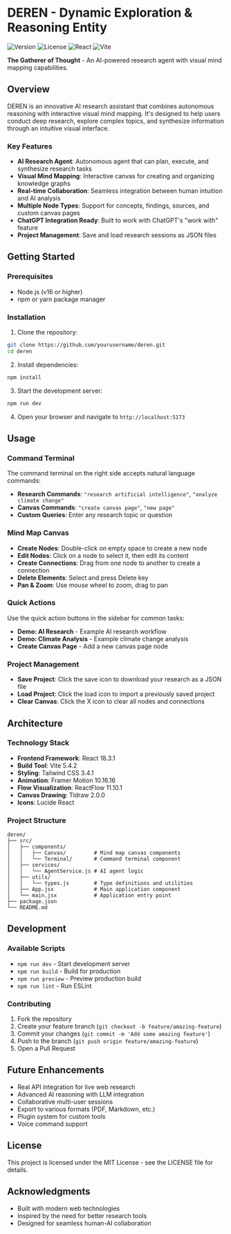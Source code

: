 # DEREN - Dynamic Exploration & Reasoning Entity

![Version](https://img.shields.io/badge/version-1.0.0-blue)
![License](https://img.shields.io/badge/license-MIT-green)
![React](https://img.shields.io/badge/React-18.3.1-61dafb)
![Vite](https://img.shields.io/badge/Vite-5.4.2-646cff)

**The Gatherer of Thought** - An AI-powered research agent with visual mind mapping capabilities.

## Overview

DEREN is an innovative AI research assistant that combines autonomous reasoning with interactive visual mind mapping. It's designed to help users conduct deep research, explore complex topics, and synthesize information through an intuitive visual interface.

### Key Features

- **AI Research Agent**: Autonomous agent that can plan, execute, and synthesize research tasks
- **Visual Mind Mapping**: Interactive canvas for creating and organizing knowledge graphs
- **Real-time Collaboration**: Seamless integration between human intuition and AI analysis
- **Multiple Node Types**: Support for concepts, findings, sources, and custom canvas pages
- **ChatGPT Integration Ready**: Built to work with ChatGPT's "work with" feature
- **Project Management**: Save and load research sessions as JSON files

## Getting Started

### Prerequisites

- Node.js (v16 or higher)
- npm or yarn package manager

### Installation

1. Clone the repository:
```bash
git clone https://github.com/yourusername/deren.git
cd deren
```

2. Install dependencies:
```bash
npm install
```

3. Start the development server:
```bash
npm run dev
```

4. Open your browser and navigate to `http://localhost:5173`

## Usage

### Command Terminal

The command terminal on the right side accepts natural language commands:

- **Research Commands**: `"research artificial intelligence"`, `"analyze climate change"`
- **Canvas Commands**: `"create canvas page"`, `"new page"`
- **Custom Queries**: Enter any research topic or question

### Mind Map Canvas

- **Create Nodes**: Double-click on empty space to create a new node
- **Edit Nodes**: Click on a node to select it, then edit its content
- **Create Connections**: Drag from one node to another to create a connection
- **Delete Elements**: Select and press Delete key
- **Pan & Zoom**: Use mouse wheel to zoom, drag to pan

### Quick Actions

Use the quick action buttons in the sidebar for common tasks:
- **Demo: AI Research** - Example AI research workflow
- **Demo: Climate Analysis** - Example climate change analysis
- **Create Canvas Page** - Add a new canvas page node

### Project Management

- **Save Project**: Click the save icon to download your research as a JSON file
- **Load Project**: Click the load icon to import a previously saved project
- **Clear Canvas**: Click the X icon to clear all nodes and connections

## Architecture

### Technology Stack

- **Frontend Framework**: React 18.3.1
- **Build Tool**: Vite 5.4.2
- **Styling**: Tailwind CSS 3.4.1
- **Animation**: Framer Motion 10.16.16
- **Flow Visualization**: ReactFlow 11.10.1
- **Canvas Drawing**: Tldraw 2.0.0
- **Icons**: Lucide React

### Project Structure

```
deren/
├── src/
│   ├── components/
│   │   ├── Canvas/         # Mind map canvas components
│   │   └── Terminal/       # Command terminal component
│   ├── services/
│   │   └── AgentService.js # AI agent logic
│   ├── utils/
│   │   └── types.js        # Type definitions and utilities
│   ├── App.jsx             # Main application component
│   └── main.jsx            # Application entry point
├── package.json
└── README.md
```

## Development

### Available Scripts

- `npm run dev` - Start development server
- `npm run build` - Build for production
- `npm run preview` - Preview production build
- `npm run lint` - Run ESLint

### Contributing

1. Fork the repository
2. Create your feature branch (`git checkout -b feature/amazing-feature`)
3. Commit your changes (`git commit -m 'Add some amazing feature'`)
4. Push to the branch (`git push origin feature/amazing-feature`)
5. Open a Pull Request

## Future Enhancements

- Real API integration for live web research
- Advanced AI reasoning with LLM integration
- Collaborative multi-user sessions
- Export to various formats (PDF, Markdown, etc.)
- Plugin system for custom tools
- Voice command support

## License

This project is licensed under the MIT License - see the LICENSE file for details.

## Acknowledgments

- Built with modern web technologies
- Inspired by the need for better research tools
- Designed for seamless human-AI collaboration
